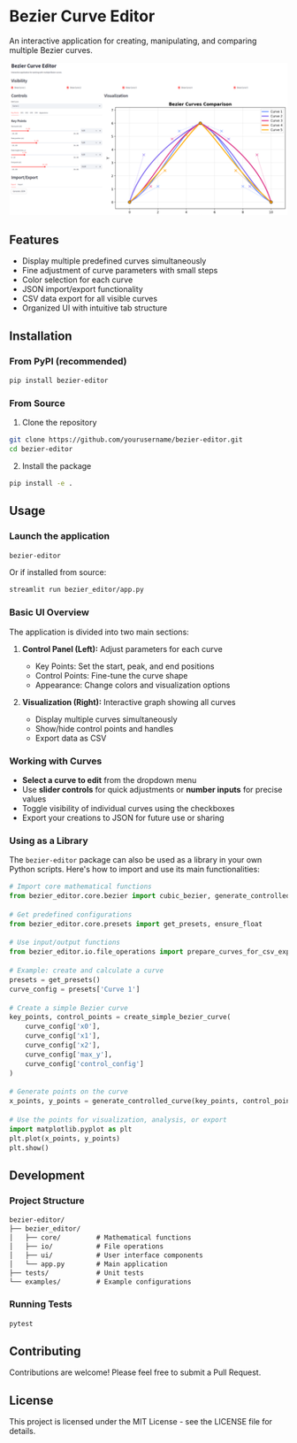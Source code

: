 # Bezier Curve Editor

An interactive application for creating, manipulating, and comparing multiple Bezier curves.

![Bezier Curve Editor Screenshot](bezier_editor_screenshot.png)

## Features

- Display multiple predefined curves simultaneously
- Fine adjustment of curve parameters with small steps
- Color selection for each curve
- JSON import/export functionality
- CSV data export for all visible curves
- Organized UI with intuitive tab structure

## Installation

### From PyPI (recommended)

```bash
pip install bezier-editor
```

### From Source

1. Clone the repository
```bash
git clone https://github.com/yourusername/bezier-editor.git
cd bezier-editor
```

2. Install the package
```bash
pip install -e .
```

## Usage

### Launch the application

```bash
bezier-editor
```

Or if installed from source:

```bash
streamlit run bezier_editor/app.py
```

### Basic UI Overview

The application is divided into two main sections:

1. **Control Panel (Left):** Adjust parameters for each curve
   - Key Points: Set the start, peak, and end positions
   - Control Points: Fine-tune the curve shape
   - Appearance: Change colors and visualization options

2. **Visualization (Right):** Interactive graph showing all curves
   - Display multiple curves simultaneously
   - Show/hide control points and handles
   - Export data as CSV

### Working with Curves

- **Select a curve to edit** from the dropdown menu
- Use **slider controls** for quick adjustments or **number inputs** for precise values
- Toggle visibility of individual curves using the checkboxes
- Export your creations to JSON for future use or sharing

### Using as a Library

The `bezier-editor` package can also be used as a library in your own Python scripts. Here's how to import and use its main functionalities:

```python
# Import core mathematical functions
from bezier_editor.core.bezier import cubic_bezier, generate_controlled_curve, create_simple_bezier_curve

# Get predefined configurations
from bezier_editor.core.presets import get_presets, ensure_float

# Use input/output functions
from bezier_editor.io.file_operations import prepare_curves_for_csv_export

# Example: create and calculate a curve
presets = get_presets()
curve_config = presets['Curve 1']

# Create a simple Bezier curve
key_points, control_points = create_simple_bezier_curve(
    curve_config['x0'], 
    curve_config['x1'], 
    curve_config['x2'], 
    curve_config['max_y'], 
    curve_config['control_config']
)

# Generate points on the curve
x_points, y_points = generate_controlled_curve(key_points, control_points, num_points=500)

# Use the points for visualization, analysis, or export
import matplotlib.pyplot as plt
plt.plot(x_points, y_points)
plt.show()
```

## Development

### Project Structure

```
bezier-editor/
├── bezier_editor/
│   ├── core/         # Mathematical functions
│   ├── io/           # File operations
│   ├── ui/           # User interface components
│   └── app.py        # Main application
├── tests/            # Unit tests
└── examples/         # Example configurations
```

### Running Tests

```bash
pytest
```

## Contributing

Contributions are welcome! Please feel free to submit a Pull Request.

## License

This project is licensed under the MIT License - see the LICENSE file for details.
